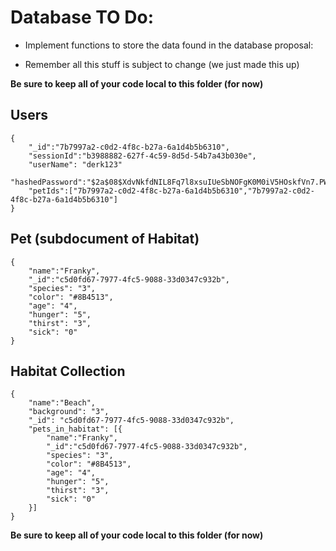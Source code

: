 # Database TO Do:

* Implement functions to store the data found in the database proposal:

* Remember all this stuff is subject to change (we just made this up)

**Be sure to keep all of your code local to this folder (for now)**

## Users
```
{
    "_id":"7b7997a2-c0d2-4f8c-b27a-6a1d4b5b6310",
    "sessionId":"b3988882-627f-4c59-8d5d-54b7a43b030e",
    "userName": "derk123" 
    "hashedPassword":"$2a$08$XdvNkfdNIL8Fq7l8xsuIUeSbNOFgK0M0iV5HOskfVn7.PWncShU.O",
    "petIds":["7b7997a2-c0d2-4f8c-b27a-6a1d4b5b6310","7b7997a2-c0d2-4f8c-b27a-6a1d4b5b6310"]
}
```

## Pet (subdocument of Habitat)
```
{
    "name":"Franky",
    "_id":"c5d0fd67-7977-4fc5-9088-33d0347c932b",
    "species": "3",
    "color": "#8B4513",
    "age": "4",
    "hunger": "5",
    "thirst": "3",
    "sick": "0"
}
```

## Habitat Collection
```
{
    "name":"Beach",
    "background": "3",
    "_id": "c5d0fd67-7977-4fc5-9088-33d0347c932b",
    "pets_in_habitat": [{
        "name":"Franky",
        "_id":"c5d0fd67-7977-4fc5-9088-33d0347c932b",
        "species": "3",
        "color": "#8B4513",
        "age": "4",
        "hunger": "5",
        "thirst": "3",
        "sick": "0"
    }]
}
```
**Be sure to keep all of your code local to this folder (for now)**
